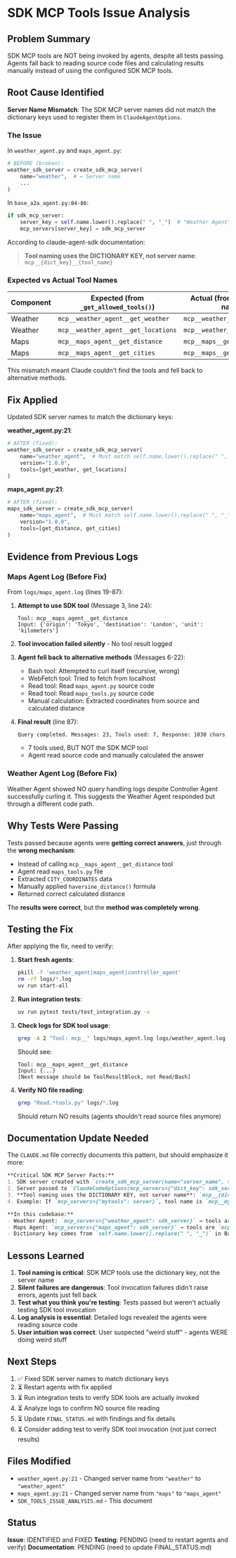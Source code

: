 # SDK MCP Tools Issue Analysis

## Problem Summary

SDK MCP tools are NOT being invoked by agents, despite all tests passing. Agents fall back to reading source code files and calculating results manually instead of using the configured SDK MCP tools.

## Root Cause Identified

**Server Name Mismatch**: The SDK MCP server names did not match the dictionary keys used to register them in `ClaudeAgentOptions`.

### The Issue

In `weather_agent.py` and `maps_agent.py`:
```python
# BEFORE (broken):
weather_sdk_server = create_sdk_mcp_server(
    name="weather",  # ← Server name
    ...
)
```

In `base_a2a_agent.py:84-86`:
```python
if sdk_mcp_server:
    server_key = self.name.lower().replace(" ", "_")  # "Weather Agent" → "weather_agent"
    mcp_servers[server_key] = sdk_mcp_server
```

According to claude-agent-sdk documentation:
> **Tool naming uses the DICTIONARY KEY, not server name**: `mcp__{dict_key}__{tool_name}`

### Expected vs Actual Tool Names

| Component | Expected (from `_get_allowed_tools()`) | Actual (from SDK server name) |
|-----------|---------------------------------------|-------------------------------|
| Weather   | `mcp__weather_agent__get_weather`     | `mcp__weather__get_weather`   |
| Weather   | `mcp__weather_agent__get_locations`   | `mcp__weather__get_locations` |
| Maps      | `mcp__maps_agent__get_distance`       | `mcp__maps__get_distance`     |
| Maps      | `mcp__maps_agent__get_cities`         | `mcp__maps__get_cities`       |

This mismatch meant Claude couldn't find the tools and fell back to alternative methods.

## Fix Applied

Updated SDK server names to match the dictionary keys:

**weather_agent.py:21**:
```python
# AFTER (fixed):
weather_sdk_server = create_sdk_mcp_server(
    name="weather_agent",  # Must match self.name.lower().replace(" ", "_")
    version="1.0.0",
    tools=[get_weather, get_locations]
)
```

**maps_agent.py:21**:
```python
# AFTER (fixed):
maps_sdk_server = create_sdk_mcp_server(
    name="maps_agent",  # Must match self.name.lower().replace(" ", "_")
    version="1.0.0",
    tools=[get_distance, get_cities]
)
```

## Evidence from Previous Logs

### Maps Agent Log (Before Fix)

From `logs/maps_agent.log` (lines 19-87):

1. **Attempt to use SDK tool** (Message 3, line 24):
   ```
   Tool: mcp__maps_agent__get_distance
   Input: {'origin': 'Tokyo', 'destination': 'London', 'unit': 'kilometers'}
   ```

2. **Tool invocation failed silently** - No tool result logged

3. **Agent fell back to alternative methods** (Messages 6-22):
   - Bash tool: Attempted to curl itself (recursive, wrong)
   - WebFetch tool: Tried to fetch from localhost
   - Read tool: Read `maps_agent.py` source code
   - Read tool: Read `maps_tools.py` source code
   - Manual calculation: Extracted coordinates from source and calculated distance

4. **Final result** (line 87):
   ```
   Query completed. Messages: 23, Tools used: 7, Response: 1030 chars
   ```
   - 7 tools used, BUT NOT the SDK MCP tool
   - Agent read source code and manually calculated the answer

### Weather Agent Log (Before Fix)

Weather Agent showed NO query handling logs despite Controller Agent successfully curling it. This suggests the Weather Agent responded but through a different code path.

## Why Tests Were Passing

Tests passed because agents were **getting correct answers**, just through the **wrong mechanism**:

- Instead of calling `mcp__maps_agent__get_distance` tool
- Agent read `maps_tools.py` file
- Extracted `CITY_COORDINATES` data
- Manually applied `haversine_distance()` formula
- Returned correct calculated distance

The **results were correct**, but the **method was completely wrong**.

## Testing the Fix

After applying the fix, need to verify:

1. **Start fresh agents**:
   ```bash
   pkill -f 'weather_agent|maps_agent|controller_agent'
   rm -rf logs/*.log
   uv run start-all
   ```

2. **Run integration tests**:
   ```bash
   uv run pytest tests/test_integration.py -v
   ```

3. **Check logs for SDK tool usage**:
   ```bash
   grep -A 2 "Tool: mcp__" logs/maps_agent.log logs/weather_agent.log
   ```

   Should see:
   ```
   Tool: mcp__maps_agent__get_distance
   Input: {...}
   [Next message should be ToolResultBlock, not Read/Bash]
   ```

4. **Verify NO file reading**:
   ```bash
   grep "Read.*tools.py" logs/*.log
   ```

   Should return NO results (agents shouldn't read source files anymore)

## Documentation Update Needed

The `CLAUDE.md` file correctly documents this pattern, but should emphasize it more:

```markdown
**Critical SDK MCP Server Facts:**
1. SDK server created with `create_sdk_mcp_server(name="server_name", tools=[...])`
2. Server passed to `ClaudeCodeOptions(mcp_servers={"dict_key": sdk_server})`
3. **Tool naming uses the DICTIONARY KEY, not server name**: `mcp__{dict_key}__{tool_name}`
4. Example: If `mcp_servers={"mytools": server}`, tool name is `mcp__mytools__greet`

**In this codebase:**
- Weather Agent: `mcp_servers={"weather_agent": sdk_server}` → tools are `mcp__weather_agent__*`
- Maps Agent: `mcp_servers={"maps_agent": sdk_server}` → tools are `mcp__maps_agent__*`
- Dictionary key comes from `self.name.lower().replace(" ", "_")` in BaseA2AAgent
```

## Lessons Learned

1. **Tool naming is critical**: SDK MCP tools use the dictionary key, not the server name
2. **Silent failures are dangerous**: Tool invocation failures didn't raise errors, agents just fell back
3. **Test what you think you're testing**: Tests passed but weren't actually testing SDK tool invocation
4. **Log analysis is essential**: Detailed logs revealed the agents were reading source code
5. **User intuition was correct**: User suspected "weird stuff" - agents WERE doing weird stuff

## Next Steps

1. ✅ Fixed SDK server names to match dictionary keys
2. ⏳ Restart agents with fix applied
3. ⏳ Run integration tests to verify SDK tools are actually invoked
4. ⏳ Analyze logs to confirm NO source file reading
5. ⏳ Update `FINAL_STATUS.md` with findings and fix details
6. ⏳ Consider adding test to verify SDK tool invocation (not just correct results)

## Files Modified

- `weather_agent.py:21` - Changed server name from `"weather"` to `"weather_agent"`
- `maps_agent.py:21` - Changed server name from `"maps"` to `"maps_agent"`
- `SDK_TOOLS_ISSUE_ANALYSIS.md` - This document

## Status

**Issue**: IDENTIFIED and FIXED
**Testing**: PENDING (need to restart agents and verify)
**Documentation**: PENDING (need to update FINAL_STATUS.md)
